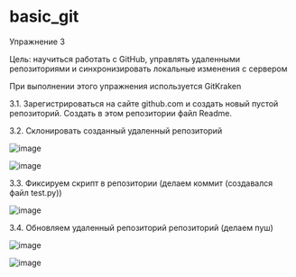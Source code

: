# basic_git
Упражнение 3

Цель: научиться работать с GitHub, управлять удаленными репозиториями и синхронизировать локальные изменения с сервером

При выполнении этого упражнения используется GitKraken

3.1. Зарегистрироваться на сайте github.com и создать новый пустой репозиторий. Создать в этом репозитории файл Readme.

3.2. Склонировать созданный удаленный репозиторий

![image](https://github.com/user-attachments/assets/e7295611-b2f1-4de4-9a32-4a61b5d2a6cd)

![image](https://github.com/user-attachments/assets/324439ce-d289-4fd9-b7ff-dcf7c84b16a3)

3.3. Фиксируем скрипт в репозитории (делаем коммит (создавался файл test.py))

![image](https://github.com/user-attachments/assets/c8b6d18d-8047-4459-9cfa-063057a41b87)

3.4. Обновляем удаленный репозиторий репозиторий (делаем пуш)

![image](https://github.com/user-attachments/assets/fb05edfc-af1c-497b-8b2e-0d9a44970598)

![image](https://github.com/user-attachments/assets/b6dd8243-c7b6-45ef-9294-714ede28d0a2)

